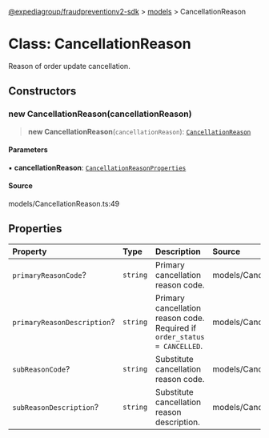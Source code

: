 [@expediagroup/fraudpreventionv2-sdk](../../index.md) > [models](../index.md) > CancellationReason

# Class: CancellationReason

Reason of order update cancellation.

## Constructors

### new CancellationReason(cancellationReason)

> **new CancellationReason**(`cancellationReason`): [`CancellationReason`](CancellationReason.md)

#### Parameters

▪ **cancellationReason**: [`CancellationReasonProperties`](../interfaces/CancellationReasonProperties.md)

#### Source

models/CancellationReason.ts:49

## Properties

| Property | Type | Description | Source |
| :------ | :------ | :------ | :------ |
| `primaryReasonCode`? | `string` | Primary cancellation reason code. | models/CancellationReason.ts:32 |
| `primaryReasonDescription`? | `string` | Primary cancellation reason code. Required if `order_status = CANCELLED`. | models/CancellationReason.ts:42 |
| `subReasonCode`? | `string` | Substitute cancellation reason code. | models/CancellationReason.ts:37 |
| `subReasonDescription`? | `string` | Substitute cancellation reason description. | models/CancellationReason.ts:47 |
